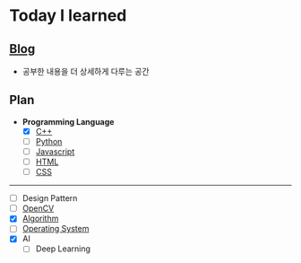 # Today I learned
## [Blog](https://www.notion.so/doyuni/Creative-Thinking-56eb3e7764a84efc85cee3d53c3761c8)
- 공부한 내용을 더 상세하게 다루는 공간
## Plan  
- **Programming Language**
  - [x] [C++](Programming%20Language/C++/)  
  - [ ] [Python](Programming%20Language/Python/)  
  - [ ]  [Javascript](Programming%20Language/Javascript/)
  - [ ]  [HTML](Programming%20Language/HTML/)
  - [ ]  [CSS](Programming%20Language/CSS/)  
_____
- [ ]  Design Pattern  
- [ ]  [OpenCV](OpenCV/)  
- [x]  [Algorithm](Algorithm/)  
- [ ]  [Operating System](Operating%20System/)    
- [x] AI
  - [ ]  Deep Learning  
